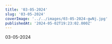 ```yaml
---
title: '03-05-2024'
slug: '03-05-2024'
coverImage: '../../images/03-05-2024-gwNj.jpg'
publishedAt: '2024-05-02T19:23:02.000Z'
---
```


03-05-2024